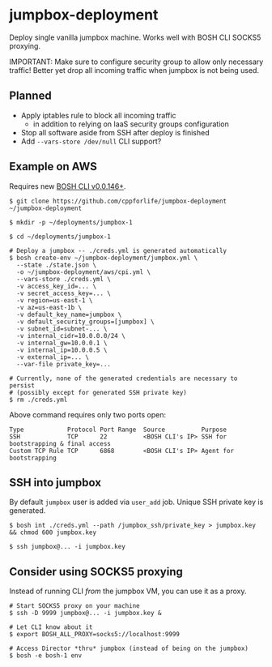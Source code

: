 # jumpbox-deployment

Deploy single vanilla jumpbox machine. Works well with BOSH CLI SOCKS5 proxying.

IMPORTANT: Make sure to configure security group to allow only necessary traffic! Better yet drop all incoming traffic when jumpbox is not being used.

## Planned

- Apply iptables rule to block all incoming traffic
  - in addition to relying on IaaS security groups configuration
- Stop all software aside from SSH after deploy is finished
- Add `--vars-store /dev/null` CLI support?

## Example on AWS

Requires new [BOSH CLI v0.0.146+](https://github.com/cloudfoundry/bosh-cli).

```
$ git clone https://github.com/cppforlife/jumpbox-deployment ~/jumpbox-deployment

$ mkdir -p ~/deployments/jumpbox-1

$ cd ~/deployments/jumpbox-1

# Deploy a jumpbox -- ./creds.yml is generated automatically
$ bosh create-env ~/jumpbox-deployment/jumpbox.yml \
  --state ./state.json \
  -o ~/jumpbox-deployment/aws/cpi.yml \
  --vars-store ./creds.yml \
  -v access_key_id=... \
  -v secret_access_key=... \
  -v region=us-east-1 \
  -v az=us-east-1b \
  -v default_key_name=jumpbox \
  -v default_security_groups=[jumpbox] \
  -v subnet_id=subnet-... \
  -v internal_cidr=10.0.0.0/24 \
  -v internal_gw=10.0.0.1 \
  -v internal_ip=10.0.0.5 \
  -v external_ip=... \
  --var-file private_key=...

# Currently, none of the generated credentials are necessary to persist
# (possibly except for generated SSH private key)
$ rm ./creds.yml
```

Above command requires only two ports open:

```
Type            Protocol Port Range  Source          Purpose
SSH             TCP      22          <BOSH CLI's IP> SSH for bootstrapping & final access
Custom TCP Rule TCP      6868        <BOSH CLI's IP> Agent for bootstrapping
```

## SSH into jumpbox

By default `jumpbox` user is added via `user_add` job. Unique SSH private key is generated.

```
$ bosh int ./creds.yml --path /jumpbox_ssh/private_key > jumpbox.key && chmod 600 jumpbox.key

$ ssh jumpbox@... -i jumpbox.key
```

## Consider using SOCKS5 proxying

Instead of running CLI *from* the jumpbox VM, you can use it as a proxy.

```
# Start SOCKS5 proxy on your machine
$ ssh -D 9999 jumpbox@... -i jumpbox.key &

# Let CLI know about it
$ export BOSH_ALL_PROXY=socks5://localhost:9999

# Access Director *thru* jumpbox (instead of being on the jumpbox)
$ bosh -e bosh-1 env
```
